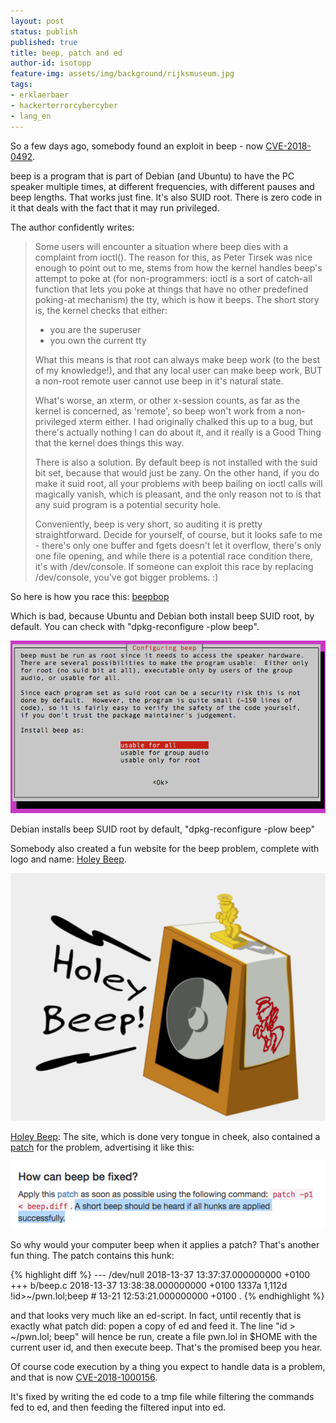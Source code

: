 ```yaml
---
layout: post
status: publish
published: true
title: beep, patch and ed
author-id: isotopp
feature-img: assets/img/background/rijksmuseum.jpg
tags:
- erklaerbaer
- hackerterrorcybercyber
- lang_en
---
```

So a few days ago, somebody found an exploit in beep - now
[CVE-2018-0492](https://nvd.nist.gov/vuln/detail/CVE-2018-0492).

beep is a program that is part of Debian (and Ubuntu) to have the PC speaker
multiple times, at different frequencies, with different pauses and beep
lengths. That works just fine. It's also SUID root. There is zero code in it
that deals with the fact that it may run privileged. 

The author confidently writes:

> Some users will encounter a situation where beep dies with a complaint
> from ioctl(). The reason for this, as Peter Tirsek was nice enough to
> point out to me, stems from how the kernel handles beep's attempt to poke
> at (for non-programmers: ioctl is a sort of catch-all function that lets
> you poke at things that have no other predefined poking-at mechanism) the
> tty, which is how it beeps. The short story is, the kernel checks that
> either:
>
> - you are the superuser
> - you own the current tty
>
> What this means is that root can always make beep work (to the best of my
> knowledge!), and that any local user can make beep work, BUT a non-root
> remote user cannot use beep in it's natural state. 
> 
> What's worse, an xterm, or other x-session counts, as far as the kernel is
> concerned, as 'remote', so beep won't work from a non-privileged xterm
> either. I had originally chalked this up to a bug, but there's actually
> nothing I can do about it, and it really is a Good Thing that the kernel
> does things this way.
>
> There is also a solution. By default beep is not installed with the suid
> bit set, because that would just be zany. On the other hand, if you do
> make it suid root, all your problems with beep bailing on ioctl calls will
> magically vanish, which is pleasant, and the only reason not to is that
> any suid program is a potential security hole.
>
> Conveniently, beep is very short, so auditing it is pretty
> straightforward. Decide for yourself, of course, but it looks safe to me -
> there's only one buffer and fgets doesn't let it overflow, there's only
> one file opening, and while there is a potential race condition there,
> it's with /dev/console. If someone can exploit this race by replacing
> /dev/console, you've got bigger problems. :)

So here is how you race this: [beepbop](https://gist.github.com/fkt/5f8f9560ef54e11ff7df8bec09dc8f9a) 

Which is bad, because Ubuntu and Debian both install beep SUID root, by
default. You can check with "dpkg-reconfigure -plow beep".

![](/uploads/2018/04/dpkg-reconfigure-beep.png)

Debian installs beep SUID root by default, "dpkg-reconfigure -plow
beep"

Somebody also created a fun website for the beep problem, complete with
logo and name: [Holey Beep](https://holeybeep.ninja/).

![](/uploads/2018/04/holey-beep.png)

[Holey Beep](https://holeybeep.ninja/): The site, which is done very tongue
in cheek, also contained a [patch](https://holeybeep.ninja/beep.patch) for
the problem, advertising it like this:

![](/uploads/2018/04/patch-exploit.png)

So why would your computer beep when it applies a patch? 
That's another fun thing. The patch contains this hunk:

{% highlight diff %}
--- /dev/null	2018-13-37 13:37:37.000000000 +0100
+++ b/beep.c	2018-13-37 13:38:38.000000000 +0100
1337a
1,112d
!id>~/pwn.lol;beep # 13-21 12:53:21.000000000 +0100
.
{% endhighlight %}

and that looks very much like an ed-script. In fact, until recently that is
exactly what patch did: popen a copy of ed and feed it. The line "id \>
~/pwn.lol; beep" will hence be run, create a file pwn.lol in $HOME with the
current user id, and then execute beep. That's the promised beep you hear.

Of course code execution by a thing you expect to handle data is a problem,
and that is now
[CVE-2018-1000156](https://cve.mitre.org/cgi-bin/cvename.cgi?name=CVE-2018-1000156).

It's fixed by writing the ed code to a tmp file while filtering the commands
fed to ed, and then feeding the filtered input into ed.
